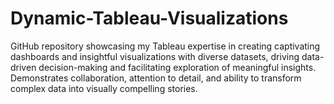 # Dynamic-Tableau-Visualizations
GitHub repository showcasing my Tableau expertise in creating captivating dashboards and insightful visualizations with diverse datasets, driving data-driven decision-making and facilitating exploration of meaningful insights. Demonstrates collaboration, attention to detail, and ability to transform complex data into visually compelling stories.
